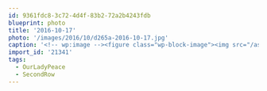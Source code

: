 ```yaml
---
id: 9361fdc8-3c72-4d4f-83b2-72a2b4243fdb
blueprint: photo
title: '2016-10-17'
photo: '/images/2016/10/d265a-2016-10-17.jpg'
caption: '<!-- wp:image --><figure class="wp-block-image"><img src="/assets/images/2016/10/d265a-2016-10-17.jpg" /></figure><!-- /wp:image --><!-- wp:paragraph --><p>There''s a house built out in space #OurLadyPeace #SecondRow</p><!-- /wp:paragraph -->'
import_id: '21341'
tags:
  - OurLadyPeace
  - SecondRow
---
```

